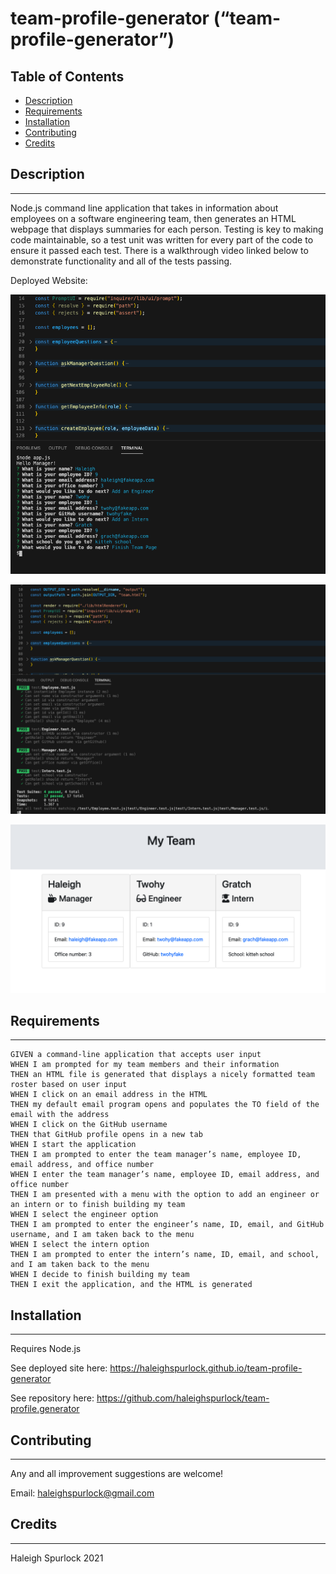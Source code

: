 # **team-profile-generator (“team-profile-generator”)**

## Table of Contents

* [Description](#description)
* [Requirements](#requirements)
* [Installation](#installation)
* [Contributing](#contributing)
* [Credits](#credits)

## Description
---
Node.js command line application that takes in information about employees on a software engineering team, then generates an HTML webpage that displays summaries for each person. Testing is key to making code maintainable, so a test unit was written for every part of the code to ensure it passed each test. There is a walkthrough video linked below to demonstrate functionality and all of the tests passing.

Deployed Website: 

![team-profile-penerator](./assets/nodeappjs.png)

![Team-Profile-Generator](./assets/testjs.png)

![Team-Profile-Generator](./assets/teamjs.png)

## Requirements 
---
```
GIVEN a command-line application that accepts user input
WHEN I am prompted for my team members and their information
THEN an HTML file is generated that displays a nicely formatted team roster based on user input
WHEN I click on an email address in the HTML
THEN my default email program opens and populates the TO field of the email with the address
WHEN I click on the GitHub username
THEN that GitHub profile opens in a new tab
WHEN I start the application
THEN I am prompted to enter the team manager’s name, employee ID, email address, and office number
WHEN I enter the team manager’s name, employee ID, email address, and office number
THEN I am presented with a menu with the option to add an engineer or an intern or to finish building my team
WHEN I select the engineer option
THEN I am prompted to enter the engineer’s name, ID, email, and GitHub username, and I am taken back to the menu
WHEN I select the intern option
THEN I am prompted to enter the intern’s name, ID, email, and school, and I am taken back to the menu
WHEN I decide to finish building my team
THEN I exit the application, and the HTML is generated
```

## Installation
---
Requires Node.js

See deployed site here: https://haleighspurlock.github.io/team-profile-generator

See repository here: https://github.com/haleighspurlock/team-profile.generator
## Contributing
---

Any and all improvement suggestions are welcome! 

Email: haleighspurlock@gmail.com

## Credits
---
Haleigh Spurlock 2021